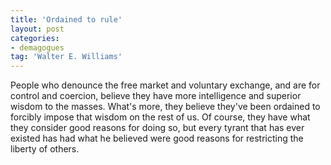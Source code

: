 ```yaml
---
title: 'Ordained to rule'
layout: post
categories:
- demagogues
tag: 'Walter E. Williams'
---
```


People who denounce the free market and voluntary exchange, and are for control and coercion, believe they have more intelligence and superior wisdom to the masses. What's more, they believe they've been ordained to forcibly impose that wisdom on the rest of us. Of course, they have what they consider good reasons for doing so, but every tyrant that has ever existed has had what he believed were good reasons for restricting the liberty of others.